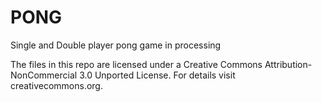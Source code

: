 PONG
====

Single and Double player pong game in processing

The files in this repo  are licensed under a Creative Commons Attribution-NonCommercial 3.0 Unported License. For details visit creativecommons.org.


